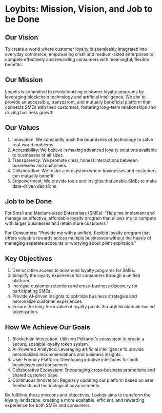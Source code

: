 # Loybits: Mission, Vision, and Job to be Done

## Our Vision

To create a world where customer loyalty is seamlessly integrated into everyday commerce, empowering small and medium-sized enterprises to compete effectively and rewarding consumers with meaningful, flexible benefits.

## Our Mission

Loybits is committed to revolutionizing customer loyalty programs by leveraging blockchain technology and artificial intelligence. We aim to provide an accessible, transparent, and mutually beneficial platform that connects SMEs with their customers, fostering long-term relationships and driving business growth.

## Our Values

1. Innovation: We constantly push the boundaries of technology to solve real-world problems.
2. Accessibility: We believe in making advanced loyalty solutions available to businesses of all sizes.
3. Transparency: We promote clear, honest interactions between businesses and customers.
4. Collaboration: We foster a ecosystem where businesses and customers can mutually benefit.
5. Empowerment: We provide tools and insights that enable SMEs to make data-driven decisions.

## Job to be Done

For Small and Medium-sized Enterprises (SMEs):
"Help me implement and manage an effective, affordable loyalty program that allows me to compete with larger businesses and retain more customers."

For Consumers:
"Provide me with a unified, flexible loyalty program that offers valuable rewards across multiple businesses without the hassle of managing separate accounts or worrying about point expiration."

## Key Objectives

1. Democratize access to advanced loyalty programs for SMEs.
2. Simplify the loyalty experience for consumers through a unified platform.
3. Increase customer retention and cross-business discovery for participating SMEs.
4. Provide AI-driven insights to optimize business strategies and personalize customer experiences.
5. Ensure the long-term value of loyalty points through blockchain-based tokenization.

## How We Achieve Our Goals

1. Blockchain Integration: Utilizing Polkadot's ecosystem to create a secure, scalable loyalty token system.
2. AI-Powered Analytics: Leveraging artificial intelligence to provide personalized recommendations and business insights.
3. User-Friendly Platform: Developing intuitive interfaces for both businesses and consumers.
4. Collaborative Ecosystem: Encouraging cross-business promotions and shared customer base.
5. Continuous Innovation: Regularly updating our platform based on user feedback and technological advancements.

By fulfilling these missions and objectives, Loybits aims to transform the loyalty landscape, creating a more equitable, efficient, and rewarding experience for both SMEs and consumers.